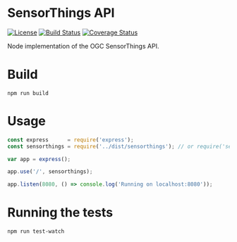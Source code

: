 # SensorThings API
[![License](https://img.shields.io/badge/license-MPL2-blue.svg)](https://raw.githubusercontent.com/sensorweb/sensorthings/master/LICENSE)
[![Build Status](https://travis-ci.org/mozilla-sensorweb/sensorthings.svg?branch=master)](https://travis-ci.org/mozilla-sensorweb/sensorthings)
[![Coverage Status](https://coveralls.io/repos/github/mozilla-sensorweb/sensorthings/badge.svg)](https://coveralls.io/github/mozilla-sensorweb/sensorthings)

Node implementation of the OGC SensorThings API.

# Build
```shell
npm run build
```

# Usage
```js
const express      = require('express');
const sensorthings = require('../dist/sensorthings'); // or require('sensorthings') if you installed it via npm

var app = express();

app.use('/', sensorthings);

app.listen(8080, () => console.log('Running on localhost:8080'));
```

# Running the tests

```shell
npm run test-watch
```
